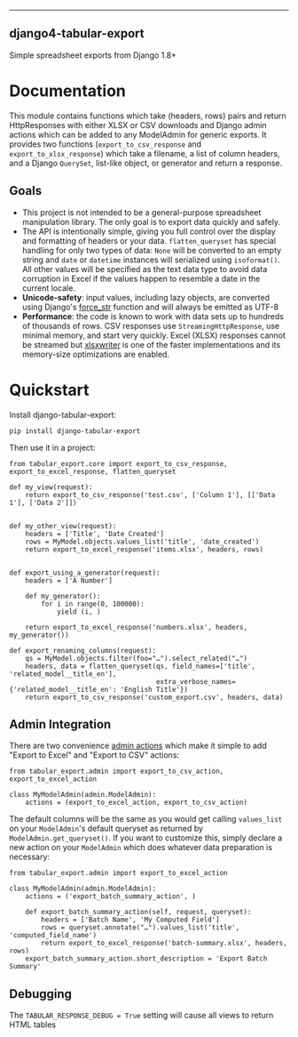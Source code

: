   ------------------------
  django4-tabular-export
  ------------------------

Simple spreadsheet exports from Django 1.8+

# Documentation

This module contains functions which take (headers, rows) pairs and
return HttpResponses with either XLSX or CSV downloads and Django admin
actions which can be added to any ModelAdmin for generic exports. It
provides two functions (`export_to_csv_response` and
`export_to_xlsx_response`) which take a filename, a list of column
headers, and a Django `QuerySet`, list-like object, or generator and
return a response.

## Goals

-   This project is not intended to be a general-purpose spreadsheet
    manipulation library. The only goal is to export data quickly and
    safely.
-   The API is intentionally simple, giving you full control over the
    display and formatting of headers or your data. `flatten_queryset`
    has special handling for only two types of data: `None` will be
    converted to an empty string and `date` or `datetime` instances will
    serialized using `isoformat()`. All other values will be specified
    as the text data type to avoid data corruption in Excel if the
    values happen to resemble a date in the current locale.
-   **Unicode-safety**: input values, including lazy objects, are
    converted using Django\'s
    [force_str](https://docs.djangoproject.com/en/1.9/ref/utils/#django.utils.encoding.force_str)
    function and will always be emitted as UTF-8
-   **Performance**: the code is known to work with data sets up to
    hundreds of thousands of rows. CSV responses use
    `StreamingHttpResponse`, use minimal memory, and start very quickly.
    Excel (XLSX) responses cannot be streamed but
    [xlsxwriter](https://pypi.python.org/pypi/XlsxWriter) is one of the
    faster implementations and its memory-size optimizations are
    enabled.

# Quickstart

Install django-tabular-export:

    pip install django-tabular-export

Then use it in a project:

    from tabular_export.core import export_to_csv_response, export_to_excel_response, flatten_queryset

    def my_view(request):
        return export_to_csv_response('test.csv', ['Column 1'], [['Data 1'], ['Data 2']])


    def my_other_view(request):
        headers = ['Title', 'Date Created']
        rows = MyModel.objects.values_list('title', 'date_created')
        return export_to_excel_response('items.xlsx', headers, rows)


    def export_using_a_generator(request):
        headers = ['A Number']

        def my_generator():
            for i in range(0, 100000):
                yield (i, )

        return export_to_excel_response('numbers.xlsx', headers, my_generator())

    def export_renaming_columns(request):
        qs = MyModel.objects.filter(foo="…").select_related("…")
        headers, data = flatten_queryset(qs, field_names=['title', 'related_model__title_en'],
                                         extra_verbose_names={'related_model__title_en': 'English Title'})
        return export_to_csv_response('custom_export.csv', headers, data)

## Admin Integration

There are two convenience [admin
actions](https://docs.djangoproject.com/en/1.9/ref/contrib/admin/actions/)
which make it simple to add "Export to Excel" and "Export to CSV"
actions:

    from tabular_export.admin import export_to_csv_action, export_to_excel_action

    class MyModelAdmin(admin.ModelAdmin):
        actions = (export_to_excel_action, export_to_csv_action)

The default columns will be the same as you would get calling
`values_list` on your `ModelAdmin`\'s default queryset as returned by
`ModelAdmin.get_queryset()`. If you want to customize this, simply
declare a new action on your `ModelAdmin` which does whatever data
preparation is necessary:

    from tabular_export.admin import export_to_excel_action

    class MyModelAdmin(admin.ModelAdmin):
        actions = ('export_batch_summary_action', )

        def export_batch_summary_action(self, request, queryset):
            headers = ['Batch Name', 'My Computed Field']
            rows = queryset.annotate("…").values_list('title', 'computed_field_name')
            return export_to_excel_response('batch-summary.xlsx', headers, rows)
        export_batch_summary_action.short_description = 'Export Batch Summary'

## Debugging

The `TABULAR_RESPONSE_DEBUG = True` setting will cause all views to
return HTML tables
